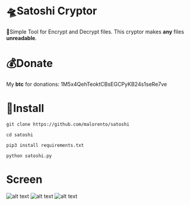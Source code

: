# 🛸Satoshi Cryptor
💾Simple Tool for Encrypt and Decrypt files. This cryptor makes **any** files **unreadable**. 

# 💰Donate 
My **btc** for donations: 1M5x4QehTeoktCBsEGCPyKB24s1seRe7ve

# 📲Install
``git clone https://github.com/malorento/satoshi``

``cd satoshi``

``pip3 install requirements.txt``

``python satoshi.py``

# Screen

![alt text](https://github.com/malorento/satoshi/blob/master/Images/1.JPG)
![alt text](https://github.com/malorento/satoshi/blob/master/Images/2.JPG)
![alt text](https://github.com/malorento/satoshi/blob/master/Images/3.JPG)
